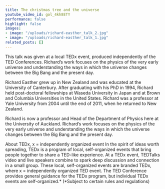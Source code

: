 ```yaml
---
title: The christmas tree and the universe
youtube_video_id: gol_4kh8ETY
performance: false
highlight: false
images:
- image: "/uploads/richard-easther_talk_2.jpg"
- image: "/uploads/richard-easther_talk_1.jpg"
related_posts: []
---
```


This talk was given at a local TEDx event, produced independently of the TED Conferences. Richard’s work focuses on the physics of the very early universe and understanding the ways in which the universe changes between the Big Bang and the present day.

Richard Easther grew up in New Zealand and was educated at the University of Canterbury. After graduating with his PhD in 1994, Richard held post-doctoral fellowships at Waseda University in Japan and at Brown and Columbia Universities in the United States. Richard was a professor at Yale University from 2004 until the end of 2011, when he returned to New Zealand.

Richard is now a professor and Head of the Department of Physics here at the University of Auckland. Richard’s work focuses on the physics of the very early universe and understanding the ways in which the universe changes between the Big Bang and the present day.

About TEDx, x = independently organized event In the spirit of ideas worth spreading, TEDx is a program of local, self-organized events that bring people together to share a TED-like experience. At a TEDx event, TEDTalks video and live speakers combine to spark deep discussion and connection in a small group. These local, self-organized events are branded TEDx, where x = independently organized TED event. The TED Conference provides general guidance for the TEDx program, but individual TEDx events are self-organized.* (*Subject to certain rules and regulations)
